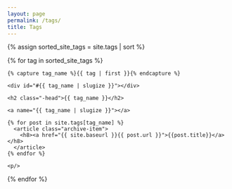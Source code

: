 ```yaml
---
layout: page
permalink: /tags/
title: Tags
---
```

<!-- markdownlint-disable MD033 -->
<div id="archives">

{% assign sorted_site_tags = site.tags | sort %}

{% for tag in sorted_site_tags %}
  <div class="archive-group">

    {% capture tag_name %}{{ tag | first }}{% endcapture %}

    <div id="#{{ tag_name | slugize }}"></div>

    <h2 class="-head">{{ tag_name }}</h2>

    <a name="{{ tag_name | slugize }}"></a>

    {% for post in site.tags[tag_name] %}
      <article class="archive-item">
        <h8><a href="{{ site.baseurl }}{{ post.url }}">{{post.title}}</a></h8>
      </article>
    {% endfor %}

    <p/>
  </div>
{% endfor %}
</div>